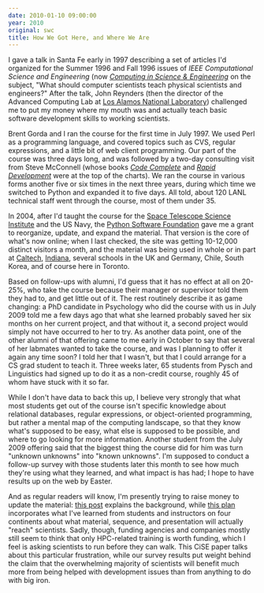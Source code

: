 ```yaml
---
date: 2010-01-10 09:00:00
year: 2010
original: swc
title: How We Got Here, and Where We Are
---
```

<p>I gave a talk in Santa Fe early in 1997 describing a set of articles I'd organized for the Summer 1996 and Fall 1996 issues of <em>IEEE Computational Science and Engineering</em> (now <a href="http://cise.aip.org/"><em>Computing in Science &amp; Engineering</em></a> on the subject, "What should computer scientists teach physical scientists and engineers?" After the talk, John Reynders (then the director of the Advanced Computing Lab at <a href="http://www.lanl.gov">Los Alamos National Laboratory</a>) challenged me to put my money where my mouth was and actually teach basic software development skills to working scientists.</p>
<p>Brent Gorda and I ran the course for the first time in July 1997. We used Perl as a programming language, and covered topics such as CVS, regular expressions, and a little bit of web client programming. Our part of the course was three days long, and was followed by a two-day consulting visit from Steve McConnell (whose books <a href="http://www.amazon.com/Complete-Microsoft-Programming-Steve-McConnell/dp/1556154844"><em>Code Complete</em></a> and <a href="http://www.amazon.com/Rapid-Development-Taming-Software-Schedules/dp/1556159005"><em>Rapid Development</em></a> were at the top of the charts). We ran the course in various forms another five or six times in the next three years, during which time we switched to Python and expanded it to five days. All told, about 120 LANL technical staff went through the course, most of them under 35.</p>
<p>In 2004, after I'd taught the course for the <a href="http://www.stsci.edu">Space Telescope Science Institute</a> and the US Navy, the <a href="http://www.python.org/psf/">Python Software Foundation</a> gave me a grant to reorganize, update, and expand the material. That version is the core of what's now online; when I last checked, the site was getting 10-12,000 distinct visitors a month, and the material was being used in whole or in part at <a href="http://www.caltech.edu">Caltech</a>, <a href="http://www.indiana.edu">Indiana</a>, several schools in the UK and Germany, Chile, South Korea, and of course here in Toronto.</p>
<p>Based on follow-ups with alumni, I'd guess that it has no effect at all on 20-25%, who take the course because their manager or supervisor told them they had to, and get little out of it. The rest routinely describe it as game changing: a PhD candidate in Psychology who did the course with us in July 2009 told me a few days ago that what she learned probably saved her six months on her current project, and that without it, a second project would simply not have occurred to her to try. As another data point, one of the other alumni of that offering came to me early in October to say that several of her labmates wanted to take the course, and was I planning to offer it again any time soon? I told her that I wasn't, but that I could arrange for a CS grad student to teach it. Three weeks later, 65 students from Pysch and Linguistics had signed up to do it as a non-credit course, roughly 45 of whom have stuck with it so far.</p>
<p>While I don't have data to back this up, I believe very strongly that what most students get out of the course isn't specific knowledge about relational databases, regular expressions, or object-oriented programming, but rather a mental map of the computing landscape, so that they know what's supposed to be easy, what else is supposed to be possible, and where to go looking for more information. Another student from the July 2009 offering said that the biggest thing the course did for him was turn "unknown unknowns" into "known unknowns". I'm supposed to conduct a follow-up survey with those students later this month to see how much they're using what they learned, and what impact is has had; I hope to have results up on the web by Easter.</p>
<p>And as regular readers will know, I'm presently trying to raise money to update the material: <a href="{{site.baseurl}}/blog/2010/01/new-challenges.html">this post</a> explains the background, while <a href="{{site.baseurl}}/lessons/previous/">this plan</a> incorporates what I've learned from students and instructors on four continents about what material, sequence, and presentation will actually "reach" scientists. Sadly, though, funding agencies and companies mostly still seem to think that only HPC-related training is worth funding, which I feel is asking scientists to run before they can walk. This CiSE paper talks about this particular frustration, while our survey results put weight behind the claim that the overwhelming majority of scientists will benefit much more from being helped with development issues than from anything to do with big iron.</p>
